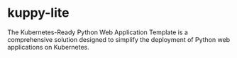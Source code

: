 # kuppy-lite
The Kubernetes-Ready Python Web Application Template is a comprehensive solution designed to simplify the deployment of Python web applications on Kubernetes.
